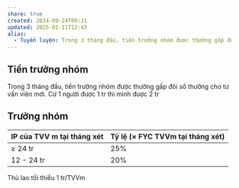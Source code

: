 ```yaml
---
share: true
created: 2024-09-24T09:31
updated: 2025-01-11T12:43
alias:
  - Tuyển luyện: Trong 3 tháng đầu, tiền trưởng nhóm được thưởng gấp đôi số thưởng cho tư vấn viên mới
---
```

## Tiền trưởng nhóm
Trong 3 tháng đầu, tiền trưởng nhóm được thưởng gấp đôi số thưởng cho tư vấn viên mới. Cứ 1 người được 1 tr thì mình được 2 tr

## Trưởng nhóm
| IP của TVV m tại tháng xét | Tỷ lệ (× FYC TVVm tại tháng xét) |
| -------------------------- | -------------------------------- |
| ≥ 24 tr                    | 25%                              |
| 12 - 24 tr                 | 20%                                 |

Thù lao tối thiểu 1 tr/TVVm
